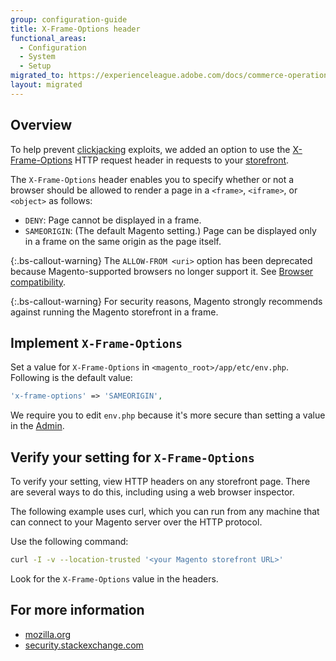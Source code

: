 ```yaml
---
group: configuration-guide
title: X-Frame-Options header
functional_areas:
  - Configuration
  - System
  - Setup
migrated_to: https://experienceleague.adobe.com/docs/commerce-operations/configuration-guide/security/xframe-options.html
layout: migrated
---
```


## Overview

To help prevent [clickjacking](https://www.owasp.org/index.php/Clickjacking) exploits, we added an option to use the [X-Frame-Options](https://tools.ietf.org/html/rfc7034) HTTP request header in requests to your [storefront](https://glossary.magento.com/storefront).

The `X-Frame-Options` header enables you to specify whether or not a browser should be allowed to render a page in a `<frame>`, `<iframe>`, or `<object>` as follows:

*  `DENY`: Page cannot be displayed in a frame.
*  `SAMEORIGIN`: (The default Magento setting.) Page can be displayed only in a frame on the same origin as the page itself.

{:.bs-callout-warning}
The `ALLOW-FROM <uri>` option has been deprecated because Magento-supported browsers no longer support it. See [Browser compatibility](https://developer.mozilla.org/en-US/docs/Web/HTTP/Headers/X-Frame-Options#Browser_compatibility).

{:.bs-callout-warning}
  For security reasons, Magento strongly recommends against running the Magento storefront in a frame.

## Implement `X-Frame-Options`

Set a value for `X-Frame-Options` in `<magento_root>/app/etc/env.php`. Following is the default value:

```php
'x-frame-options' => 'SAMEORIGIN',
```

We require you to edit `env.php` because it's more secure than setting a value in the [Admin](https://glossary.magento.com/magento-admin).

## Verify your setting for `X-Frame-Options`

To verify your setting, view HTTP headers on any storefront page. There are several ways to do this, including using a web browser inspector.

The following example uses curl, which you can run from any machine that can connect to your Magento server over the HTTP protocol.

Use the following command:

```bash
curl -I -v --location-trusted '<your Magento storefront URL>'
```

Look for the `X-Frame-Options` value in the headers.

## For more information

*  [mozilla.org](https://developer.mozilla.org/en-US/docs/HTTP/X-Frame-Options)
*  [security.stackexchange.com](https://security.stackexchange.com/questions/67889/why-do-browsers-enforce-the-same-origin-security-policy-on-iframes)
